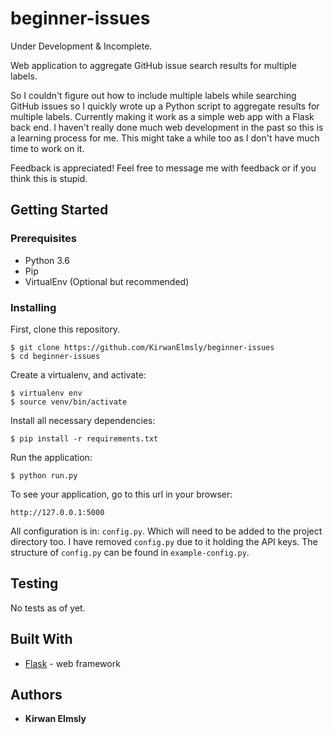 # beginner-issues

Under Development & Incomplete.

Web application to aggregate GitHub issue search results for multiple labels.

So I couldn't figure out how to include multiple labels while searching GitHub issues so I quickly wrote up a Python script to aggregate results for multiple labels. Currently making it work as a simple web app with a Flask back end. I haven't really done much web development in the past so this is a learning process for me. This might take a while too as I don't have much time to work on it.

Feedback is appreciated! Feel free to message me with feedback or if you think this is stupid.

## Getting Started

### Prerequisites

* Python 3.6
* Pip
* VirtualEnv (Optional but recommended)

### Installing

First, clone this repository.
```
$ git clone https://github.com/KirwanElmsly/beginner-issues
$ cd beginner-issues
```

Create a virtualenv, and activate:
```
$ virtualenv env
$ source venv/bin/activate
```

Install all necessary dependencies:
```
$ pip install -r requirements.txt
```

Run the application:
```
$ python run.py
```

To see your application, go to this url in your browser:
```
http://127.0.0.1:5000
```


All configuration is in: `config.py`. Which will need to be added to the project directory too. I have removed `config.py` due to it holding the API keys. The structure of `config.py` can be found in `example-config.py`.


## Testing

No tests as of yet.

## Built With

* [Flask](http://flask.pocoo.org/) - web framework

## Authors

* **Kirwan Elmsly**
